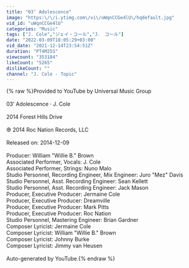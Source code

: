 ```yaml
---
title: "03’ Adolescence"
image: "https:\/\/i.ytimg.com\/vi\/uWqnCCGe4lU\/hqdefault.jpg"
vid_id: "uWqnCCGe4lU"
categories: "Music"
tags: ["J. Cole","ジェイ・コール","J． コール"]
date: "2022-03-09T18:05:29+03:00"
vid_date: "2021-12-14T23:54:51Z"
duration: "PT4M25S"
viewcount: "353184"
likeCount: "5265"
dislikeCount: ""
channel: "J. Cole - Topic"
---
```

{% raw %}Provided to YouTube by Universal Music Group<br /><br />03’ Adolescence · J. Cole<br /><br />2014 Forest Hills Drive<br /><br />℗ 2014 Roc Nation Records, LLC<br /><br />Released on: 2014-12-09<br /><br />Producer: William &quot;Willie B.&quot; Brown<br />Associated  Performer, Vocals: J. Cole<br />Associated  Performer, Strings: Nuno Malo<br />Studio  Personnel, Recording  Engineer, Mix  Engineer: Juro &quot;Mez&quot; Davis<br />Studio  Personnel, Asst.  Recording  Engineer: Sean Kellett<br />Studio  Personnel, Asst.  Recording  Engineer: Jack Mason<br />Producer, Executive  Producer: Jermaine Cole<br />Producer, Executive  Producer: Dreamville<br />Producer, Executive  Producer: Mark Pitts<br />Producer, Executive  Producer: Roc Nation<br />Studio  Personnel, Mastering  Engineer: Brian Gardner<br />Composer  Lyricist: Jermaine Cole<br />Composer  Lyricist: William &quot;Willie B.&quot; Brown<br />Composer  Lyricist: Johnny Burke<br />Composer  Lyricist: Jimmy van Heusen<br /><br />Auto-generated by YouTube.{% endraw %}
